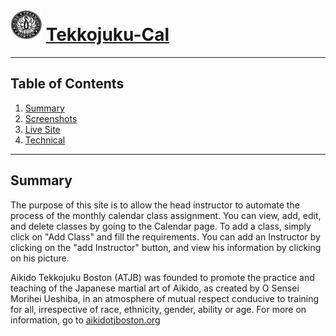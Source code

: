 # <img src="https://github.com/vcordero07/tekkojuku-cal/raw/master/assets/img/tekkojuku-logo.png" width="50" height="50" /> [Tekkojuku-Cal](https://tekkojuku-cal.herokuapp.com/)

---
## Table of Contents
1. [Summary](#summary)
2. [Screenshots](#screenshots)
3. [Live Site](#live-site)
4. [Technical](#technical)

---
## Summary

The purpose of this site is to allow the head instructor to automate the process of the monthly calendar class assignment. You can view, add, edit, and delete classes by going to the Calendar page. To add a class, simply click on "Add Class" and fill the requirements. You can add an Instructor by clicking on the "add Instructor" button, and view his information by clicking on his picture.

Aikido Tekkojuku Boston (ATJB) was founded to promote the practice and teaching of the Japanese martial art of Aikido, as created by O Sensei Morihei Ueshiba, in an atmosphere of mutual respect conducive to training for all, irrespective of race, ethnicity, gender, ability or age. For more on information, go to <a href="http://aikidotjboston.org/">aikidotjboston.org</a>
